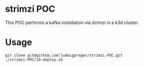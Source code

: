 # strimzi POC

This POC performs a kafka installation via strimzi in a k3d cluster.

# Usage
```
git clone git@github.com:ludwigprager/strimzi-POC.git
./strimzi-POC/10-deploy.sh
```
